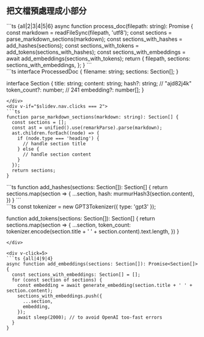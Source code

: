 ## <clarity-process-on-vm-line inline /> 把文檔預處理成小部分 <!-- Preprocess documentation into small sections -->

<div flex flex-wrap space-x-4>
<div>
```ts {all|2|3|4|5|6}
async function process_doc(filepath: string): Promise<ProcessedDoc> {
  const markdown = readFileSync(filepath, 'utf8');
  const sections = parse_markdown_sections(markdown);
  const sections_with_hashes = add_hashes(sections);
  const sections_with_tokens = add_tokens(sections_with_hashes);
  const sections_with_embeddings = await add_embeddings(sections_with_tokens);
  return {
    filepath,
    sections: sections_with_embeddings,
  };
}
```
</div>

<div>
```ts
interface ProcessedDoc {
  filename: string;
  sections: Section[];
}

interface Section {
  title: string;
  content: string;
  hash?: string; // "ajd82j4k"
  token_count?: number; // 241
  embedding?: number[];
}
```
</div>
<div v-if="$slidev.nav.clicks === 2">
```ts
function parse_markdown_sections(markdown: string): Section[] {
  const sections = [];
  const ast = unified().use(remarkParse).parse(markdown);
  ast.children.forEach((node) => {
    if (node.type === 'heading') {
      // handle section title
    } else {
      // handle section content
    }
  });
  return sections;
}
```
</div>

<div v-if="$slidev.nav.clicks === 3">
```ts
function add_hashes(sections: Section[]): Section[] {
  return sections.map(section => {
    ...section,
    hash: murmurHash3(section.content),
  })
}
```
</div>

<div v-if="$slidev.nav.clicks === 4">
```ts
const tokenizer = new GPT3Tokenizer({ type: 'gpt3' });

function add_tokens(sections: Section[]): Section[] {
  return sections.map(section => {
    ...section,
    token_count: tokenizer.encode(section.title + ' ' + section.content).text.length,
  })
}
```
</div>

<div v-click=5>
```ts {all|4|9|4}
async function add_embeddings(sections: Section[]): Promise<Section[]> {
  const sections_with_embeddings: Section[] = [];
  for (const section of sections) {
    const embedding = await generate_embedding(section.title + ' ' + section.content);
    sections_with_embeddings.push({
      ...section,
      embedding,
    });
    await sleep(2000); // to avoid OpenAI too-fast errors
  }
}
```
</div>
</div>

<!-- 怎麼把文檔預處理成小部分呢?

這是預處理過程的簡化版本. 我把每個 SvelteKit 文檔的 markdown 文件上運行這個函數:

- 讀文件內容
- 使用 Remark 和 Unified 處理管道按 markdown 標題解析為部分
- 根據內容為每個部分創建一個散列 (hash), 這個散列是部分的 ID. 我可以在將來使用它來知道部分內容是不是改變的。
- 然後算數一個部分有多少個 tokens。這是 OpenAI 用於計費使用的文本長度度量。
- 然後把每個部分生成一個 embedding...
  - 使用 OpenAi 的 embedding API
  - 請注意，我們在請求之間等待 2 秒，免得請求速度過太快的錯誤。
- 在我的項目中，我把這些處理過的部分保存到 CSV 文件中。 在包含許多文檔的生產應用程序中，你可能希望把它們存儲在矢量數據庫中，然後我會分享一些建議的矢量數據庫。
- 那麼什麼是 embeddings?

Here is a simplified version of the process I run for every markdown file in the SvelteKit documentation.
- Read the file contents
- Parse into section by markdown heading using Remark and the Unified processing pipeline
- Create a hash for each section based on it's content - this will serve as the section ID and I can use it in the future to know if a section's content have changed.
- Then I count how many tokens a section is. This is a measure of text length that OpenAI uses for billing usage.
- Then I generate an embedding for each section...
  - using OpenAI's Embeddings endpoint
  - with an important pause after each request to avoid errors for making requests too many requests at once
- In my project, I take these processed sections and save them to a CSV. In a production application with many documents, you would want store them in vector database and I will share links to suggestions later.
- So what is an embedding? -->
